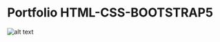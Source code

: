 # Portfolio HTML-CSS-BOOTSTRAP5

![alt text](https://github.com/AndreaManuppelli/andreamanuppelli.github.io/blob/main/assets/img/docs/preview.png?raw=true)

[See website preview]: https://andreamanuppelli.github.io/